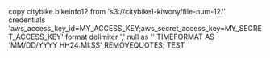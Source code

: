 copy citybike.bikeinfo12
from 's3://citybike1-kiwony/file-num-12/'
credentials 'aws_access_key_id=MY_ACCESS_KEY;aws_secret_access_key=MY_SECRET_ACCESS_KEY'
format
delimiter ','
null as ''
TIMEFORMAT AS 'MM/DD/YYYY HH24:MI:SS'
REMOVEQUOTES;
TEST
